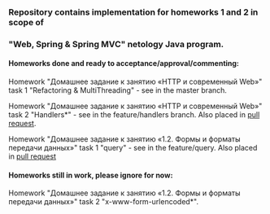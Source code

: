 ### Repository contains implementation for homeworks 1 and 2 in scope of
### "Web, Spring & Spring MVC" netology Java program.

#### Homeworks done and ready to acceptance/approval/commenting:
Homework "Домашнее задание к занятию «HTTP и современный Web»" task 1
"Refactoring & MultiThreading" - see in the master branch.

Homework "Домашнее задание к занятию «HTTP и современный Web»" task 2
"Handlers*" - see in the feature/handlers branch. Also placed in [pull request](https://github.com/humgate/n-spring-simplehttpserver/pull/1).

Homework "Домашнее задание к занятию «1.2. Формы и форматы передачи данных»" task 1
"query" - see in the feature/query. Also placed in [pull request](https://github.com/humgate/n-spring-simplehttpserver/pull/2)

#### Homeworks still in work, please ignore for now:
Homework "Домашнее задание к занятию «1.2. Формы и форматы передачи данных»" task 2
"x-www-form-urlencoded*".  